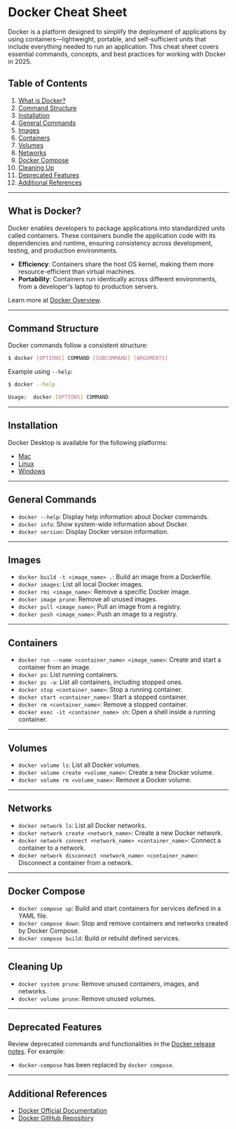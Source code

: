 # Docker Cheat Sheet

Docker is a platform designed to simplify the deployment of applications by using containers—lightweight, portable, and self-sufficient units that include everything needed to run an application. This cheat sheet covers essential commands, concepts, and best practices for working with Docker in 2025.

## Table of Contents

1. [What is Docker?](#what-is-docker)
2. [Command Structure](#command-structure)
3. [Installation](#installation)
4. [General Commands](#general-commands)
5. [Images](#images)
6. [Containers](#containers)
7. [Volumes](#volumes)
8. [Networks](#networks)
9. [Docker Compose](#docker-compose)
10. [Cleaning Up](#cleaning-up)
11. [Deprecated Features](#deprecated-features)
12. [Additional References](#additional-references)

---

## What is Docker?

Docker enables developers to package applications into standardized units called containers. These containers bundle the application code with its dependencies and runtime, ensuring consistency across development, testing, and production environments.

- **Efficiency**: Containers share the host OS kernel, making them more resource-efficient than virtual machines.
- **Portability**: Containers run identically across different environments, from a developer's laptop to production servers.

Learn more at [Docker Overview](https://docs.docker.com/get-started/overview/).

---

## Command Structure

Docker commands follow a consistent structure:

```bash
$ docker [OPTIONS] COMMAND [SUBCOMMAND] [ARGUMENTS]
```

Example using `--help`:

```bash
$ docker --help

Usage:  docker [OPTIONS] COMMAND
```

---

## Installation

Docker Desktop is available for the following platforms:

- [Mac](https://docs.docker.com/desktop/mac/install/)
- [Linux](https://docs.docker.com/desktop/linux/install/)
- [Windows](https://docs.docker.com/desktop/windows/install/)

---

## General Commands

- `docker --help`: Display help information about Docker commands.
- `docker info`: Show system-wide information about Docker.
- `docker version`: Display Docker version information.

---

## Images

- `docker build -t <image_name> .`: Build an image from a Dockerfile.
- `docker images`: List all local Docker images.
- `docker rmi <image_name>`: Remove a specific Docker image.
- `docker image prune`: Remove all unused images.
- `docker pull <image_name>`: Pull an image from a registry.
- `docker push <image_name>`: Push an image to a registry.

---

## Containers

- `docker run --name <container_name> <image_name>`: Create and start a container from an image.
- `docker ps`: List running containers.
- `docker ps -a`: List all containers, including stopped ones.
- `docker stop <container_name>`: Stop a running container.
- `docker start <container_name>`: Start a stopped container.
- `docker rm <container_name>`: Remove a stopped container.
- `docker exec -it <container_name> sh`: Open a shell inside a running container.

---

## Volumes

- `docker volume ls`: List all Docker volumes.
- `docker volume create <volume_name>`: Create a new Docker volume.
- `docker volume rm <volume_name>`: Remove a Docker volume.

---

## Networks

- `docker network ls`: List all Docker networks.
- `docker network create <network_name>`: Create a new Docker network.
- `docker network connect <network_name> <container_name>`: Connect a container to a network.
- `docker network disconnect <network_name> <container_name>`: Disconnect a container from a network.

---

## Docker Compose

- `docker compose up`: Build and start containers for services defined in a YAML file.
- `docker compose down`: Stop and remove containers and networks created by Docker Compose.
- `docker compose build`: Build or rebuild defined services.

---

## Cleaning Up

- `docker system prune`: Remove unused containers, images, and networks.
- `docker volume prune`: Remove unused volumes.

---

## Deprecated Features

Review deprecated commands and functionalities in the [Docker release notes](https://docs.docker.com/release-notes/). For example:

- `docker-compose` has been replaced by `docker compose`.

---

## Additional References

- [Docker Official Documentation](https://docs.docker.com/)
- [Docker GitHub Repository](https://github.com/docker)
